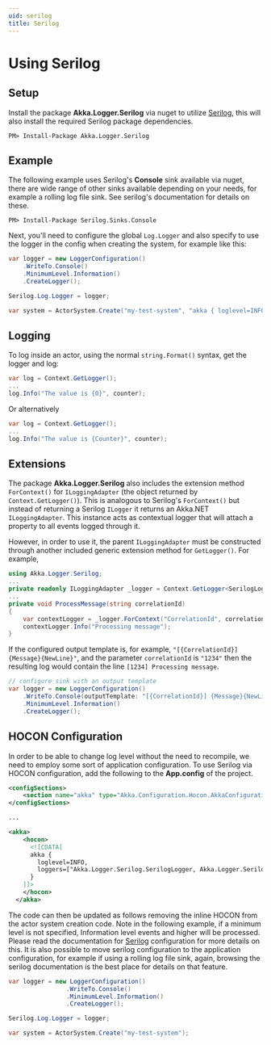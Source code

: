 ```yaml
---
uid: serilog
title: Serilog
---
```


# Using Serilog

## Setup

Install the package __Akka.Logger.Serilog__ via nuget to utilize
[Serilog](https://serilog.net/), this will also install the required Serilog package dependencies.

```console
PM> Install-Package Akka.Logger.Serilog
```

## Example

The following example uses Serilog's __Console__ sink available via nuget, there are wide range of other sinks available depending on your needs, for example a rolling log file sink.  See serilog's documentation for details on these.

```console
PM> Install-Package Serilog.Sinks.Console
```

Next, you'll need to configure the global `Log.Logger` and also specify to use
the logger in the config when creating the system, for example like this:

```csharp
var logger = new LoggerConfiguration()
    .WriteTo.Console()
    .MinimumLevel.Information()
    .CreateLogger();

Serilog.Log.Logger = logger;

var system = ActorSystem.Create("my-test-system", "akka { loglevel=INFO,  loggers=[\"Akka.Logger.Serilog.SerilogLogger, Akka.Logger.Serilog\"]}");
```

## Logging

To log inside an actor, using the normal `string.Format()` syntax, get the
logger and log:

```csharp
var log = Context.GetLogger();
...
log.Info("The value is {0}", counter);
```

Or alternatively

```csharp
var log = Context.GetLogger();
...
log.Info("The value is {Counter}", counter);
```

## Extensions

The package __Akka.Logger.Serilog__ also includes the extension method `ForContext()` for `ILoggingAdapter` (the object returned by `Context.GetLogger()`). This is analogous to Serilog's `ForContext()` but instead of returning a Serilog `ILogger` it returns an Akka.NET `ILoggingAdapter`. This instance acts as contextual logger that will attach a property to all events logged through it.

However, in order to use it, the parent `ILoggingAdapter` must be constructed through another included generic extension method for `GetLogger()`. For example,

```csharp
using Akka.Logger.Serilog;
...
private readonly ILoggingAdapter _logger = Context.GetLogger<SerilogLoggingAdapter>();
...
private void ProcessMessage(string correlationId)
{
    var contextLogger = _logger.ForContext("CorrelationId", correlationId);
    contextLogger.Info("Processing message");
}
```

If the configured output template is, for example, `"[{CorrelationId}] {Message}{NewLine}"`, and the parameter `correlationId` is `"1234"` then the resulting log would contain the line `[1234] Processing message`.

```csharp
// configure sink with an output template
var logger = new LoggerConfiguration()
    .WriteTo.Console(outputTemplate: "[{CorrelationId}] {Message}{NewLine}")
    .MinimumLevel.Information()
    .CreateLogger();
```

## HOCON Configuration

In order to be able to change log level without the need to recompile, we need to employ some sort of application configuration.  To use Serilog via HOCON configuration, add the following to the __App.config__ of the project.

```xml
<configSections>    
    <section name="akka" type="Akka.Configuration.Hocon.AkkaConfigurationSection, Akka" />
</configSections>

...

<akka>
    <hocon>
      <![CDATA[
      akka { 
        loglevel=INFO,
        loggers=["Akka.Logger.Serilog.SerilogLogger, Akka.Logger.Serilog"]
      }
    ]]>
    </hocon>
  </akka>

```

The code can then be updated as follows removing the inline HOCON from the actor system creation code.  Note in the following example, if a minimum level is not specified, Information level events and higher will be processed.  Please read the documentation for [Serilog](https://serilog.net/) configuration for more details on this.  It is also possible to move serilog configuration to the application configuration, for example if using a rolling log file sink, again, browsing the serilog documentation is the best place for details on that feature.  

```csharp
var logger = new LoggerConfiguration()
                .WriteTo.Console()
                .MinimumLevel.Information()
                .CreateLogger();

Serilog.Log.Logger = logger;

var system = ActorSystem.Create("my-test-system");
```
